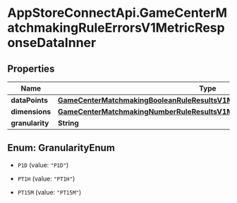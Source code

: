 # AppStoreConnectApi.GameCenterMatchmakingRuleErrorsV1MetricResponseDataInner

## Properties

Name | Type | Description | Notes
------------ | ------------- | ------------- | -------------
**dataPoints** | [**GameCenterMatchmakingBooleanRuleResultsV1MetricResponseDataInnerDataPoints**](GameCenterMatchmakingBooleanRuleResultsV1MetricResponseDataInnerDataPoints.md) |  | [optional] 
**dimensions** | [**GameCenterMatchmakingNumberRuleResultsV1MetricResponseDataInnerDimensions**](GameCenterMatchmakingNumberRuleResultsV1MetricResponseDataInnerDimensions.md) |  | [optional] 
**granularity** | **String** |  | [optional] 



## Enum: GranularityEnum


* `P1D` (value: `"P1D"`)

* `PT1H` (value: `"PT1H"`)

* `PT15M` (value: `"PT15M"`)




